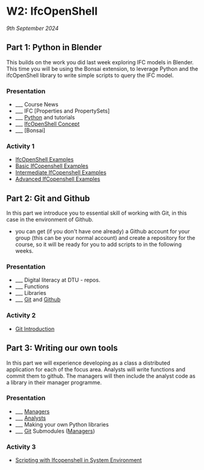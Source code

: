 # W2: IfcOpenShell

*9th September 2024*

## Part 1: Python in Blender
This builds on the work you did last week exploring IFC models in Blender. This time you will be using the Bonsai extension, to leverage Python and the ifcOpenShell library  to write simple scripts to query the IFC model.

### Presentation
* ___ Course News
* ___ IFC [Properties and PropertySets]
* ___ [Python] and tutorials
* ___ [IfcOpenShell Concept]
* ___ [Bonsai]

### Activity 1
[](/Activities/BlenderScriptIntro)
- [IfcOpenShell Examples]
- [Basic IfCopenshell Examples]
- [Intermediate IfCopenshell Examples]
- [Advanced IfCopenshell Examples]


## Part 2: Git and Github
In this part we introduce you to essential skill of working with Git, in this case in the environment of Github.
* you can get (if you don't have one already) a Github account for your group (this can be your normal account) and create a repository for the course, so it will be ready for you to add scripts to in the following weeks.

### Presentation 
* ___ Digital literacy at DTU - repos.
* ___ Functions
* ___ Libraries
* ___ [Git] and [Github]


### Activity 2
- [Git Introduction]

## Part 3: Writing our own tools
In this part we will experience developing as a class a distributed application for each of the focus area. Analysts will write functions and commit them to github. The managers will then include the analyst code as a library in their manager programme.

### Presentation
* ___ [Managers]
* ___ [Analysts]
* ___ Making your own Python libraries
* ___ [Git] Submodules ([Managers])

### Activity 3
- [Scripting with Ifcopenshell in System Environment]


[Managers]: /Role/Managers.md
[Analysts]: /Role/Analysts.md
[Python]: /Concepts/Python.md
[Git]: /Concepts/GIT.md
[Github]: /Concepts/Github.md
[Git Introduction]: Activities/GitIntro.md
[Scripting with Ifcopenshell in System Environment]: Activities/SystemEnvScriptIntro.md

[IfcOpenShell Concept]: /Concepts/IfcOpenShell
[IfcOpenShell Examples]: /Examples/IfcOpenShell
[Basic IfCopenshell Examples]: /Examples/IfcOpenShell/Basic.md
[Intermediate IfCopenshell Examples]: /Examples/IfcOpenShell/Intermediate.md
[Advanced IfCopenshell Examples]: /Examples/IfcOpenShell/Advanced.md
